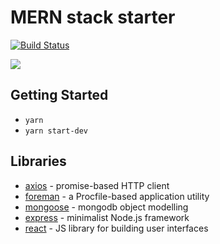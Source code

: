 # MERN stack starter

[![Build Status](https://travis-ci.org/rfdickerson/mern-example.svg?branch=master)](https://travis-ci.org/rfdickerson/mern-example)

![](https://cloud.githubusercontent.com/assets/1310293/26016982/f111312a-372c-11e7-9005-a1b82e11fc78.png)

## Getting Started

  - `yarn`
  - `yarn start-dev`

## Libraries

  - [axios](https://github.com/mzabriskie/axios) - promise-based HTTP client
  - [foreman](https://github.com/strongloop/node-foreman) - a Procfile-based application utility
  - [mongoose](http://mongoosejs.com/) - mongodb object modelling
  - [express](https://expressjs.com/) - minimalist Node.js framework
  - [react](https://facebook.github.io/react/) - JS library for building user interfaces
